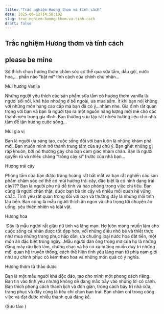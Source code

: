 ```yaml
---
title: "Trắc nghiệm Hương thơm và tính cách"
date: 2025-06-12T14:56:19Z
slug: trac-nghiem-huong-thom-va-tinh-cach
draft: false
---
```


## Trắc nghiệm Hương thơm và tính cách

## please be mine

Sở thích chọn hương thơm chăm sóc cơ thể qua sữa tắm, dầu gội, nước hoa,… phần nào “bật mí” tính cách của chính chủ nhân…
 
Mùi hương Vanila

	
	
		

	
	
		
 
 Những người yêu thích các sản phẩm sữa tắm có hương thơm vanilla là người sôi nổi, khá hào nhoáng ở bề ngoài, ưa mua sắm. Ít khi bạn nói không với những món hàng cao cấp mà bạn đã có ý…nhăm nhe. Gia đình rất quan trọng với bạn và bạn là người tạo ra một nguồn năng lượng mới mẻ cho các thành viên trong gia đình. Bạn thường sưu tập rất nhiều hương liệu cho nhà tắm để tận hưởng cuộc sống…
 
Mùi gia vị
 

	
	
		
​Bạn là người ưa sáng tạo, cuộc sống đối với bạn luôn là những khám phá mới. Bạn muốn mình trở thành trung tâm của sự chú ý. Bạn ghét những gì rập khuôn, bởi nó thường gây cho bạn cảm giác nhàm chán. Bạn là người quyến rũ và nhiều chàng ”trồng cây si” trước của nhà bạn…
 
Hương trái cây
 

	
	
		

	
	
		

	
	
		

 
Phòng tắm của bạn được trang hoàng rất bắt mắt và bạn rất nghiền các sản phẩm chăm sóc cơ thể có mùi hương trái cây, đặc biệt là có hình dạng trái cây???
Bạn là người phụ nữ dễ tính và hào phóng trong việc chi tiêu. Bạn cũng là người chân thật, được bạn bè tin cậy và nhiều mối quan hệ vững chắc. Tình yêu rất quan trong đối với bạn và thường đây là những mối tình lâu bền. Bạn cũng là mẫu người thích ăn ngon và chú trọng tới chuyện ăn uống, yêu thiên nhiên và loài vật.
 
Hương hoa
 

	
	
		
​ 
Đây là mẫu người rất giàu nữ tính và lãng mạn. Họ luôn mong muốn làm cho cuộc sống cá nhân được tốt đẹp hơn, với những điều nhỏ bé và thiết thực như mua những trang phục hấp dẫn, ưa chuộng loại nước hoa đắt tiền, một món ăn đặc biệt trong ngày…Mẫu người đàn ông trong mơ của họ là những đấng mày râu lịch lãm, chững chạc và họ có xu hướng muốn duy trì những mối quan hệ truyền thống, cách thể hiện tình yêu lãng mạn từ phía nam giới như sự chinh phục có kèm theo hoa và những món quà có ý nghĩa.
 
Hương thơm từ thảo dược

	
	
		

	
	
		

	
	
		
 
 
 
Bạn là một mẫu người khá độc đáo, tạo cho mình một phong cách riêng. Bạn tin vào tình yêu nhưng không dễ dàng mắc bẫy vào những lời có cánh. Bạn thích phong cách thanh lịch và đơn giản, trong cách bày trí nhà cửa, trang phục và đây cũng là tiêu chí chọn bạn trai. Bạn chăm chỉ trong công việc và đạt được nhiều thành quả đáng kể.
 
(Sưu tầm )